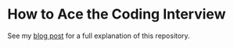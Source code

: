 # How to Ace the Coding Interview

See my [blog post](https://blog.glen-thomas.com/software%20engineering/2025/08/12/how-to-ace-the-coding-interview.html) for a full explanation of this repository.
